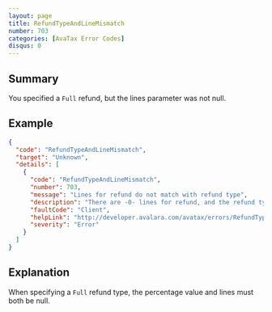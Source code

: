 ```yaml
---
layout: page
title: RefundTypeAndLineMismatch
number: 703
categories: [AvaTax Error Codes]
disqus: 0
---
```


## Summary

You specified a `Full` refund, but the lines parameter was not null.

## Example

```json
{
  "code": "RefundTypeAndLineMismatch",
  "target": "Unknown",
  "details": [
    {
      "code": "RefundTypeAndLineMismatch",
      "number": 703,
      "message": "Lines for refund do not match with refund type",
      "description": "There are -0- lines for refund, and the refund type is -1-. If refund type is full, refund lines should be null.",
      "faultCode": "Client",
      "helpLink": "http://developer.avalara.com/avatax/errors/RefundTypeAndLineMismatch",
      "severity": "Error"
    }
  ]
}
```

## Explanation

When specifying a `Full` refund type, the percentage value and lines must both be null.
